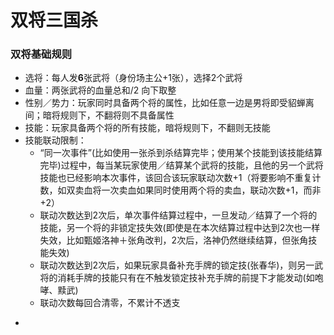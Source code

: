 双将三国杀
===========

### 双将基础规则

+ 选将：每人发**6**张武将（身份场主公+1张），选择2个武将
+ 血量：两张武将的血量总和/2 向下取整
+ 性别／势力：玩家同时具备两个将的属性，比如任意一边是男将即受貂蝉离间；暗将规则下，不翻将则不具备属性
+ 技能：玩家具备两个将的所有技能，暗将规则下，不翻则无技能
+ 技能联动限制：
  * “同一次事件”(比如使用一张杀到杀结算完毕；使用某个技能到该技能结算完毕)过程中，每当某玩家使用／结算某个武将的技能，且他的另一个武将技能也已经影响本次事件，该回合该玩家联动次数+1（将要影响不重复计数，如双卖血将一次卖血如果同时使用两个将的卖血，联动次数+1，而非+2）
  * 联动次数达到2次后，单次事件结算过程中，一旦发动／结算了一个将的技能，另一个将的非锁定技失效(即使是在本次结算过程中达到2次也一样失效，比如甄姬洛神＋张角改判，2次后，洛神仍然继续结算，但张角技能失效)
  * 联动次数达到2次后，如果玩家具备补充手牌的锁定技(张春华)，则另一武将的消耗手牌的技能只有在不触发锁定技补充手牌的前提下才能发动(如咆哮、黩武)
  * 联动次数每回合清零，不累计不透支

-
